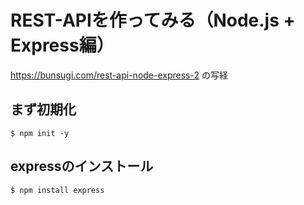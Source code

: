 # REST-APIを作ってみる（Node.js + Express編）
https://bunsugi.com/rest-api-node-express-2 の写経

## まず初期化
```
$ npm init -y
```

## expressのインストール
```
$ npm install express
```


